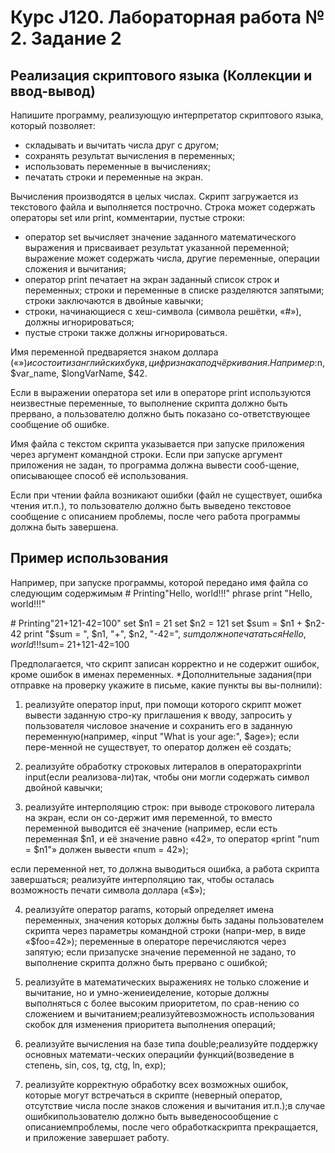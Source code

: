 # Курс J120. Лабораторная работа № 2. Задание 2
## Реализация скриптового языка (Коллекции и ввод-вывод)

Напишите программу, реализующую интерпретатор скриптового языка, который позволяет:
- складывать и вычитать числа друг с другом;
- сохранять результат вычисления в переменных;
- использовать переменные в вычислениях;
- печатать строки и переменные на экран.<p>

Вычисления производятся в целых числах.
Скрипт загружается из текстового файла и выполняется построчно. Строка может содержать операторы set или print, комментарии, пустые строки:
- оператор set вычисляет значение заданного математического выражения и присваивает результат указанной переменной; выражение может содержать числа, другие переменные, операции сложения и вычитания;
- оператор print печатает на экран заданный список строк и переменных; строки и переменные в списке разделяются запятыми; строки заключаются в двойные кавычки;
- строки, начинающиеся с хеш-символа (символа решётки, «#»), должны игнорироваться;
- пустые строки также должны игнорироваться.<p>

Имя переменной предваряется знаком доллара («$») и состоит из английских букв, цифр и знака подчёркивания. Например:$n, $var_name, $longVarName, $42.<p>

Если в выражении оператора set или в операторе print используются неизвестные переменные, то выполнение скрипта должно быть прервано, а пользователю должно быть показано со-ответствующее сообщение об ошибке.<p>

Имя файла с текстом скрипта указывается при запуске приложения через аргумент командной строки. Если при запуске аргумент приложения не задан, то программа должна вывести сооб-щение, описывающее способ её использования.<p>

Если при чтении файла возникают ошибки (файл не существует, ошибка чтения ит.п.), то пользователю должно быть выведено текстовое сообщение с описанием проблемы, после чего работа программы должна быть завершена.<p>

## Пример использования
Например, при запуске программы, которой передано имя файла со следующим содержимым
\# Printing"Hello, world!!!" phrase
print "Hello, world!!!"

\# Printing"21+121-42=100"
set $n1 = 21
set $n2 = 121
set $sum = $n1 + $n2-42
print "$sum = ", $n1, "+", $n2, "-42=", $sum
должно печататься
Hello, world!!!$sum= 21+121-42=100

Предполагается, что скрипт записан корректно и не содержит ошибок, кроме ошибок в именах переменных.
*Дополнительные задания(при отправке на проверку укажите в письме, какие пункты вы вы-полнили):

1) реализуйте оператор input, при помощи которого скрипт может вывести заданную стро-ку приглашения к вводу, запросить у пользователя числовое значение и сохранить его в заданную переменную(например, «input "What is your age:", $age»); если пере-менной не существует, то оператор должен её создать;

2) реализуйте обработку строковых литералов в операторахprintи input(если реализова-ли)так, чтобы они могли содержать символ двойной кавычки;

3) реализуйте интерполяцию строк: при выводе строкового литерала на экран, если он со-держит имя переменной, то вместо переменной выводится её значение (например, если есть переменная $n1, и её значение равно «42», то оператор «print "num = $n1"» должен вывести «num = 42»);

если переменной нет, то должна выводиться ошибка, а работа скрипта завершаться;
реализуйте интерполяцию так, чтобы осталась возможность печати символа доллара («$»);

4) реализуйте оператор params, который определяет имена переменных, значения которых должны быть заданы пользователем скрипта через параметры командной строки (напри-мер, в виде «$foo=42»); переменные в операторе перечисляются через запятую; если призапуске значение переменной не задано, то выполнение скрипта должно быть прервано с ошибкой;

5) реализуйте в математических выражениях не только сложение и вычитание, но и умно-жениеиделение, которые должны выполняться с более высоким приоритетом, по срав-нению со сложением и вычитанием;реализуйтевозможность использования скобок для изменения приоритета выполнения операций;

6) реализуйте вычисления на базе типа double;реализуйте поддержку основных математи-ческих операцийи функций(возведение в степень, sin, cos, tg, ctg, ln, exp);

7) реализуйте корректную обработку всех возможных ошибок, которые могут встречаться в скрипте  (неверный  оператор,  отсутствие  числа  после  знаков  сложения  и  вычитания ит.п.);в случае ошибкипользователю должно быть выведеносообщение с описаниемпроблемы, после чего обработкаскрипта прекращается, и приложение завершает работу.

